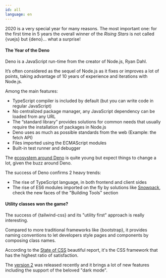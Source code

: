 ```yaml
---
id: all
language: en
---
```


2020 is a very special year for many reasons. The most important one: for the first time in 5 years the overall winner of the _Rising Stars_ is not called {vuejs} but {deno}... what a surprise!

#### The Year of the Deno

Deno is a JavaScript run-time from the creator of Node.js, Ryan Dahl.

It’s often considered as the sequel of Node.js as it fixes or improves a lot of points, taking advantage of 10 years of experience and iterations with Node.js.

Among the main features:

- TypeScript compiler is included by default (but you can write code in regular JavaScript)
- No centralized package manager, any JavaScript dependency can be loaded from any URL
- The “standard library” provides solutions for common needs that usually require the installation of packages in Node.js
- Deno uses as much as possible standards from the web (Example: the fetch API)
- Files imported using the ECMAScript modules
- Built-in test runner and debugger

The [ecosystem around Deno](https://deno.land/x/) is quite young but expect things to change a lot, given the buzz around Deno.

The success of Deno confirms 2 heavy trends:

- The rise of TypeScript language, in both frontend and client sides
- The rise of ES6 modules imported on the fly by solutions like [Snowpack](https://www.snowpack.dev/), check the new faces of the "Building Tools" section

#### Utility classes won the game?

The success of {tailwind-css} and its "utility first" approach is really interesting.

Compared to more traditional frameworks like {bootstrap}, it provides naming conventions to let developers style pages and components by composing class names.

According to the [State of CSS](https://2020.stateofcss.com/en-US/report/) beautiful report, it's the CSS framework that has the highest ratio of satisfaction.

The [version 2](https://blog.tailwindcss.com/tailwindcss-v2) was released recently and it brings a lot of new features including the support of the beloved "dark mode".
